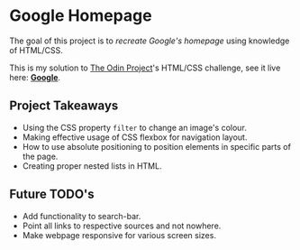 # Google Homepage

The goal of this project is to *recreate Google's homepage* using knowledge of HTML/CSS.

This is my solution to [The Odin Project](https://www.theodinproject.com/home)'s
HTML/CSS challenge, see it live here: [**Google**](https://pa-aggarwal.github.io/google-homepage/).

## Project Takeaways

* Using the CSS property `filter` to change an image's colour.
* Making effective usage of CSS flexbox for navigation layout.
* How to use absolute positioning to position elements in specific parts of the page.
* Creating proper nested lists in HTML.

## Future TODO's

* Add functionality to search-bar.
* Point all links to respective sources and not nowhere.
* Make webpage responsive for various screen sizes.
